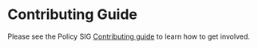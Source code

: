 # Contributing Guide

Please see the Policy SIG
[Contributing guide](https://github.com/open-cluster-management-io/community/blob/main/sig-policy/contribution-guidelines.md)
to learn how to get involved.
